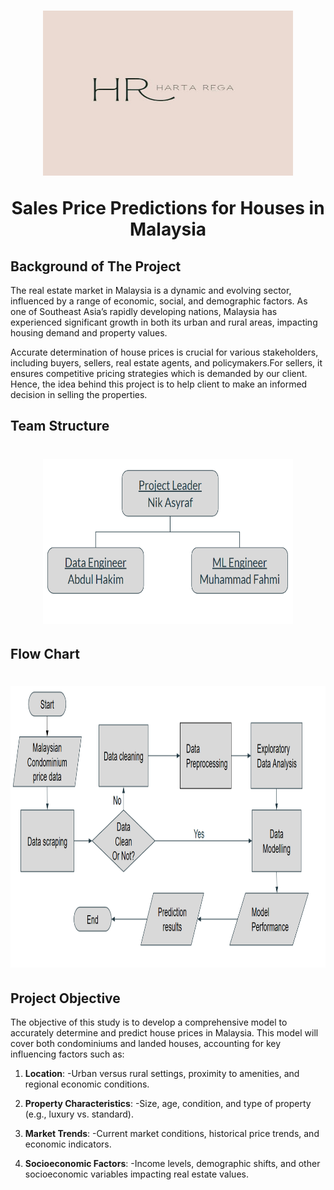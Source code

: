 <a name="readme-top"></a>

  <h1 align="center"><a href="(https://github.com/Nik-Asyraf/Harta_Rega)t">
    <img src="Harta Rega.jpeg" alt="Logo" width="400" height="264">
  </a>

Sales Price Predictions for Houses in Malaysia</h1>
<h2><p align="center">

## Background of The Project

The real estate market in Malaysia is a dynamic and evolving sector, influenced by a range of economic, social, and demographic factors. As one of Southeast Asia’s rapidly developing nations, Malaysia has experienced significant growth in both its urban and rural areas, impacting housing demand and property values.

Accurate determination of house prices is crucial for various stakeholders, including buyers, sellers, real estate agents, and policymakers.For sellers, it ensures competitive pricing strategies which is demanded by our client. Hence, the idea behind this project is to help client to make an informed decision in selling the properties.

## Team Structure

<h1 align="center"><a href="(https://github.com/Nik-Asyraf/Harta_Rega)t">
<img src="Team Structure.png" alt="Logo" width="400" height="264">
</a>

## Flow Chart

  <h1 align="center"><a href="(https://github.com/Nik-Asyraf/Harta_Rega)t">
    <img src="Flow  chart.png" alt="Logo" width="700" height="450">
  </a>

## Project Objective

The objective of this study is to develop a comprehensive model to accurately determine and predict house prices in Malaysia. This model will cover both condominiums and landed houses, accounting for key influencing factors such as:

1. **Location**:
-Urban versus rural settings, proximity to amenities, and regional economic conditions.

2. **Property Characteristics**:
-Size, age, condition, and type of property (e.g., luxury vs. standard).

2. **Market Trends**:
-Current market conditions, historical price trends, and economic indicators.

3. **Socioeconomic Factors**:
-Income levels, demographic shifts, and other socioeconomic variables impacting real estate values.
